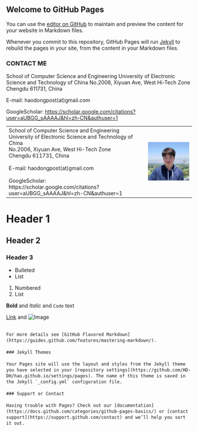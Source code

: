 ## Welcome to GitHub Pages

You can use the [editor on GitHub](https://github.com/HD-DH/hao.github.io/edit/gh-pages/index.md) to maintain and preview the content for your website in Markdown files.

Whenever you commit to this repository, GitHub Pages will run [Jekyll](https://jekyllrb.com/) to rebuild the pages in your site, from the content in your Markdown files.

### CONTACT ME                                               

School of Computer Science and Engineering
University of Electronic Science and Technology of China
No.2006, Xiyuan Ave, West Hi-Tech Zone
Chengdu 611731, China

E-mail: haodongpost(at)gmail.com

GoogleScholar: 
‪https://scholar.google.com/citations?user=aUBGG_sAAAAJ&hl=zh-CN&authuser=1 ‬


<table border="0" cellspacing="0" cellpadding="0">
  <tr>
    <td width="75%">
        School of Computer Science and Engineering</br> 
        University of Electronic Science and Technology of China</br>
        No.2006, Xiyuan Ave, West Hi-Tech Zone</br>
        Chengdu 611731, China</br>
        </br>
        E-mail: haodongpost(at)gmail.com</br>
        </br>
        GoogleScholar: </br>
        https://scholar.google.com/citations?user=aUBGG_sAAAAJ&hl=zh-CN&authuser=1 </br>
    </td>
    <td width="25%">
      <img src="/citations.jpeg" width="100%">  
    </td>
  </tr>
</table>
 



# Header 1
## Header 2
### Header 3

- Bulleted
- List

1. Numbered
2. List

**Bold** and _Italic_ and `Code` text

[Link](url) and ![Image](src)
```

For more details see [GitHub Flavored Markdown](https://guides.github.com/features/mastering-markdown/).

### Jekyll Themes

Your Pages site will use the layout and styles from the Jekyll theme you have selected in your [repository settings](https://github.com/HD-DH/hao.github.io/settings/pages). The name of this theme is saved in the Jekyll `_config.yml` configuration file.

### Support or Contact

Having trouble with Pages? Check out our [documentation](https://docs.github.com/categories/github-pages-basics/) or [contact support](https://support.github.com/contact) and we’ll help you sort it out.
